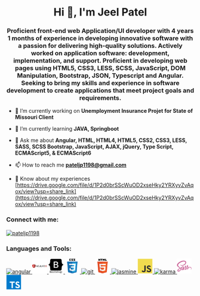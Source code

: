 <h1 align="center">Hi 👋, I'm Jeel Patel</h1>
<h3 align="center">Proficient front-end web Application/UI developer with 4 years 1 months of experience in developing innovative software with a passion for delivering high-quality solutions. Actively worked on application software: development, implementation, and support. Proficient in developing web pages using HTML5, CSS3, LESS, SCSS, JavaScript, DOM Manipulation, Bootstrap, JSON, Typescript and Angular. Seeking to bring my skills and experience in software development to create applications that meet project goals and requirements.</h3>

- 🔭 I’m currently working on **Unemployment Insurance Projet for State of Missouri Client**

- 🌱 I’m currently learning **JAVA, Springboot**

- 💬 Ask me about **Angular, HTML, HTML4, HTML5, CSS2, CSS3, LESS, SASS, SCSS Bootstrap, JavaScript, AJAX, jQuery, Type Script, ECMAScript5, & ECMAScript6**

- 📫 How to reach me **pateljp1198@gmail.com**

- 📄 Know about my experiences [https://drive.google.com/file/d/1P2d0brSScWuOD2xseHky2YRXyvZvAqox/view?usp=share_link](https://drive.google.com/file/d/1P2d0brSScWuOD2xseHky2YRXyvZvAqox/view?usp=share_link)

<h3 align="left">Connect with me:</h3>
<p align="left">
<a href="https://linkedin.com/in/pateljp1198" target="blank"><img align="center" src="https://raw.githubusercontent.com/rahuldkjain/github-profile-readme-generator/master/src/images/icons/Social/linked-in-alt.svg" alt="pateljp1198" height="30" width="40" /></a>
</p>

<h3 align="left">Languages and Tools:</h3>
<p align="left"> <a href="https://angular.io" target="_blank" rel="noreferrer"> <img src="https://angular.io/assets/images/logos/angular/angular.svg" alt="angular" width="40" height="40"/> </a> <a href="https://angular.io" target="_blank" rel="noreferrer"> <img src="https://raw.githubusercontent.com/devicons/devicon/master/icons/angularjs/angularjs-original-wordmark.svg" alt="angularjs" width="40" height="40"/> </a> <a href="https://getbootstrap.com" target="_blank" rel="noreferrer"> <img src="https://raw.githubusercontent.com/devicons/devicon/master/icons/bootstrap/bootstrap-plain-wordmark.svg" alt="bootstrap" width="40" height="40"/> </a> <a href="https://www.w3schools.com/css/" target="_blank" rel="noreferrer"> <img src="https://raw.githubusercontent.com/devicons/devicon/master/icons/css3/css3-original-wordmark.svg" alt="css3" width="40" height="40"/> </a> <a href="https://git-scm.com/" target="_blank" rel="noreferrer"> <img src="https://www.vectorlogo.zone/logos/git-scm/git-scm-icon.svg" alt="git" width="40" height="40"/> </a> <a href="https://www.w3.org/html/" target="_blank" rel="noreferrer"> <img src="https://raw.githubusercontent.com/devicons/devicon/master/icons/html5/html5-original-wordmark.svg" alt="html5" width="40" height="40"/> </a> <a href="https://jasmine.github.io/" target="_blank" rel="noreferrer"> <img src="https://www.vectorlogo.zone/logos/jasmine/jasmine-icon.svg" alt="jasmine" width="40" height="40"/> </a> <a href="https://developer.mozilla.org/en-US/docs/Web/JavaScript" target="_blank" rel="noreferrer"> <img src="https://raw.githubusercontent.com/devicons/devicon/master/icons/javascript/javascript-original.svg" alt="javascript" width="40" height="40"/> </a> <a href="https://karma-runner.github.io/latest/index.html" target="_blank" rel="noreferrer"> <img src="https://raw.githubusercontent.com/detain/svg-logos/780f25886640cef088af994181646db2f6b1a3f8/svg/karma.svg" alt="karma" width="40" height="40"/> </a> <a href="https://sass-lang.com" target="_blank" rel="noreferrer"> <img src="https://raw.githubusercontent.com/devicons/devicon/master/icons/sass/sass-original.svg" alt="sass" width="40" height="40"/> </a> <a href="https://www.typescriptlang.org/" target="_blank" rel="noreferrer"> <img src="https://raw.githubusercontent.com/devicons/devicon/master/icons/typescript/typescript-original.svg" alt="typescript" width="40" height="40"/> </a> </p>
